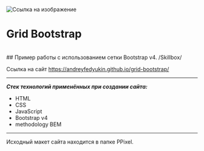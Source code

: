 ![Ссылка на изображение](https://andreyfedyukin.github.io/Grid-Bootstrap/img/skillbox-white.svg)

# Grid Bootstrap
<br>
## Пример работы с использованием сетки Bootstrap v4. /Skillbox/

Ссылка на сайт <https://andreyfedyukin.github.io/grid-bootstrap/>

---

**_Стек технологий применённых при создании сайта:_**

- HTML
- CSS
- JavaScript
- Bootstrap v4
- methodology BEM

___

Исходный макет сайта находится в папке PPixel.

